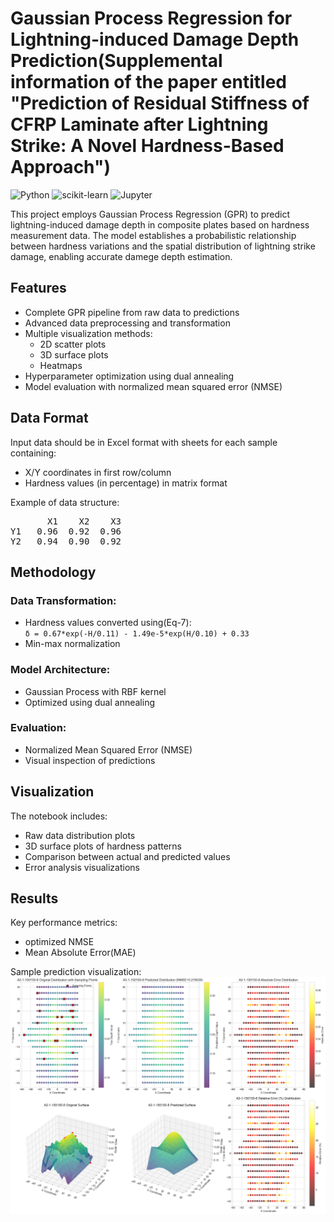 # Gaussian Process Regression for Lightning-induced Damage Depth Prediction(Supplemental information of the paper entitled "Prediction of Residual Stiffness of CFRP Laminate after Lightning Strike: A Novel Hardness-Based Approach")

![Python](https://img.shields.io/badge/Python-3.7%2B-blue)
![scikit-learn](https://img.shields.io/badge/scikit--learn-1.0%2B-orange)
![Jupyter](https://img.shields.io/badge/Jupyter-Notebook-red)

This project employs Gaussian Process Regression (GPR) to predict lightning-induced damage depth in composite plates based on hardness measurement data. The model establishes a probabilistic relationship between hardness variations and the spatial distribution of lightning strike damage, enabling accurate damege depth estimation.
## Features

- Complete GPR pipeline from raw data to predictions
- Advanced data preprocessing and transformation
- Multiple visualization methods:
  - 2D scatter plots
  - 3D surface plots
  - Heatmaps
- Hyperparameter optimization using dual annealing
- Model evaluation with normalized mean squared error (NMSE)

## Data Format
Input data should be in Excel format with sheets for each sample containing:
- X/Y coordinates in first row/column
- Hardness values (in percentage) in matrix format

Example of data structure:
<pre>
       X1    X2    X3
Y1   0.96  0.92  0.96
Y2   0.94  0.90  0.92
</pre>



## Methodology
### Data Transformation:
- Hardness values converted using(Eq-7):  
  `δ = 0.67*exp(-H/0.11) - 1.49e-5*exp(H/0.10) + 0.33`
- Min-max normalization

### Model Architecture:
- Gaussian Process with RBF kernel
- Optimized using dual annealing

### Evaluation:
- Normalized Mean Squared Error (NMSE)
- Visual inspection of predictions

## Visualization
The notebook includes:
- Raw data distribution plots
- 3D surface plots of hardness patterns
- Comparison between actual and predicted values
- Error analysis visualizations

## Results
Key performance metrics:
- optimized NMSE
- Mean Absolute Error(MAE)

Sample prediction visualization:  
![Prediction Visualization](images/prediction_example.png)
